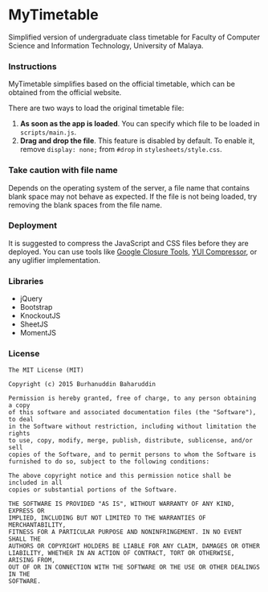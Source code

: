 # MyTimetable
Simplified version of undergraduate class timetable for Faculty of Computer Science and Information Technology, University of Malaya.

### Instructions
MyTimetable simplifies based on the official timetable, which can be obtained from the official website.

There are two ways to load the original timetable file:

1. **As soon as the app is loaded**. You can specify which file to be loaded in ```scripts/main.js```.
2. **Drag and drop the file**. This feature is disabled by default. To enable it, remove ```display: none;``` from ```#drop``` in ```stylesheets/style.css```.

### Take caution with file name
Depends on the operating system of the server, a file name that contains blank space may not behave as expected. If the file is not being loaded, try removing the blank spaces from the file name.

### Deployment
It is suggested to compress the JavaScript and CSS files before they are deployed. You can use tools like [Google Closure Tools](https://developers.google.com/closure/), [YUI Compressor](http://yui.github.io/yuicompressor/), or any uglifier implementation.

### Libraries
- jQuery
- Bootstrap
- KnockoutJS
- SheetJS
- MomentJS

### License
```
The MIT License (MIT)

Copyright (c) 2015 Burhanuddin Baharuddin

Permission is hereby granted, free of charge, to any person obtaining a copy
of this software and associated documentation files (the "Software"), to deal
in the Software without restriction, including without limitation the rights
to use, copy, modify, merge, publish, distribute, sublicense, and/or sell
copies of the Software, and to permit persons to whom the Software is
furnished to do so, subject to the following conditions:

The above copyright notice and this permission notice shall be included in all
copies or substantial portions of the Software.

THE SOFTWARE IS PROVIDED "AS IS", WITHOUT WARRANTY OF ANY KIND, EXPRESS OR
IMPLIED, INCLUDING BUT NOT LIMITED TO THE WARRANTIES OF MERCHANTABILITY,
FITNESS FOR A PARTICULAR PURPOSE AND NONINFRINGEMENT. IN NO EVENT SHALL THE
AUTHORS OR COPYRIGHT HOLDERS BE LIABLE FOR ANY CLAIM, DAMAGES OR OTHER
LIABILITY, WHETHER IN AN ACTION OF CONTRACT, TORT OR OTHERWISE, ARISING FROM,
OUT OF OR IN CONNECTION WITH THE SOFTWARE OR THE USE OR OTHER DEALINGS IN THE
SOFTWARE.
```
